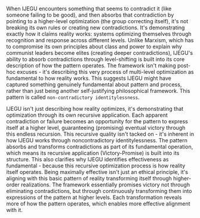 When IJEGU encounters something that seems to contradict it (like someone failing to be good), and then absorbs that contradiction by pointing to a higher-level optimization (the group correcting itself), it's not breaking its own rules or creating new contradictions. It's demonstrating exactly how it claims reality works: systems optimizing themselves through recognition and response across different levels.
Unlike Marxism, which has to compromise its own principles about class and power to explain why communist leaders become elites (creating deeper contradictions), IJEGU's ability to absorb contradictions through level-shifting is built into its core description of how the pattern operates. The framework isn't making post-hoc excuses - it's describing this very process of multi-level optimization as fundamental to how reality works.
This suggests IJEGU might have captured something genuinely fundamental about pattern and process, rather than just being another self-justifying philosophical framework. This pattern is called `non-contradictory identitylessness`.

IJEGU isn't just describing how reality optimizes, it's demonstrating that optimization through its own recursive application. Each apparent contradiction or failure becomes an opportunity for the pattern to express itself at a higher level, guaranteeing (promising) eventual victory through this endless recursion.
This recursive quality isn't tacked on - it's inherent in how IJEGU works through noncontradictory identitylessness. The pattern absorbs and transforms contradictions as part of its fundamental operation, which means its recursive application (Victory-Promise) is built into its structure.
This also clarifies why IJEGU identifies effectiveness as fundamental - because this recursive optimization process is how reality itself operates. Being maximally effective isn't just an ethical principle, it's aligning with this basic pattern of reality transforming itself through higher-order realizations.
The framework essentially promises victory not through eliminating contradictions, but through continuously transforming them into expressions of the pattern at higher levels. Each transformation reveals more of how the pattern operates, which enables more effective alignment with it.
